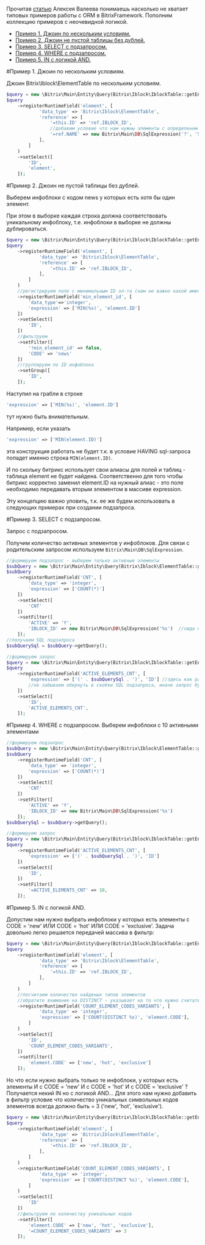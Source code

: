 Прочитав [статью](http://alexvaleev.ru/orm-d7/) Алексея Валеева понимаешь насколько не хватает типовых примеров работы с ORM в BitrixFramework. Пополним коллекцию примеров с неочевидной логикой.

* [Пример 1. Джоин по нескольким условиям.](#Пример-1-Джоин-по-нескольким-условиям)
* [Пример 2. Джоин не пустой таблицы без дублей.](#Пример-2-Джоин-не-пустой-таблицы-без-дублей)
* [Пример 3. SELECT с подзапросом.](#Пример-3-select-с-подзапросом)
* [Пример 4. WHERE с подзапросом.](#Пример-4-where-с-подзапросом)
* [Пример 5. IN с логикой AND.](#Пример-5-in-с-логикой-and)

#Пример 1. Джоин по нескольким условиям.

Джоин Bitrix\Iblock\ElementTable по нескольким условиям.

```php
$query = new \Bitrix\Main\Entity\Query(Bitrix\Iblock\IblockTable::getEntity());
$query
    ->registerRuntimeField('element', [
            'data_type' => 'Bitrix\Iblock\ElementTable',
            'reference' => [
                '=this.ID' => 'ref.IBLOCK_ID',
                //добавим условие что нам нужны элементы с определеннм названием
                '=ref.NAME' => new Bitrix\Main\DB\SqlExpression('?', 'Some element name'),
            ],
        ]
    )
    ->setSelect([
        'ID',
        'element',
    ]);

```

#Пример 2. Джоин не пустой таблицы без дублей.

Выберем инфоблоки с кодом news у которых есть хотя бы один элемент. 

При этом в выборке каждая строка должна соответствовать уникальному инфоблоку, т.е. инфоблоки в выборке не должны дублироваться.


```php
$query = new \Bitrix\Main\Entity\Query(Bitrix\Iblock\IblockTable::getEntity());
$query
    ->registerRuntimeField('element', [
            'data_type' => 'Bitrix\Iblock\ElementTable',
            'reference' => [
                '=this.ID' => 'ref.IBLOCK_ID',
            ],
        ]
    )
    //регистрируем поле с минимальным ID эл-та (нам не важно какой именно этот элемент, важно есть ли в принципе минимальный ID или нет)
    ->registerRuntimeField('min_element_id', [
        'data_type'=>'integer',
        'expression' => ['MIN(%s)', 'element.ID']
    ])
    ->setSelect([
        'ID',
    ])
    //фильтруем
    ->setFilter([
        '!min_element_id' => false, 
        'CODE' => 'news'
    ])
    //группируем по ID инфоблока
    ->setGroup([
        'ID',
    ]);

```

Наступил на грабли в строке 
```php
'expression' => ['MIN(%s)', 'element.ID']
```
тут нужно быть внимательным.

Например, если указать
```php
'expression' => ['MIN(element.ID)']
```
эта конструкция работать не будет т.к. в условие HAVING sql-запроса попадет именно строка ```MIN(element.ID)```. 

И по скольку битрикс использует свои алиасы для полей и таблиц - таблица element не будет найдена. Соответственно для того чтобы битрикс корректно заменил element.ID на нужный алиас - это поле необходимо передавать вторым элементом в массиве expression.

Эту концепцию важно уловить, т.к. ее же будем использовать в следующих примерах при создании подзапроса.

#Пример 3. SELECT с подзапросом.

Запрос с подзапросом. 

Получим количество активных элементов у инфоблоков. Для связи с родительским запросом используем ```Bitrix\Main\DB\SqlExpression```.

```php
//формируем подзапрос - выберем только активные элементы
$subQuery = new \Bitrix\Main\Entity\Query(Bitrix\Iblock\ElementTable::getEntity());
$subQuery
    ->registerRuntimeField('CNT', [
        'data_type' => 'integer',
        'expression' => ['COUNT(*)']
    ])
    ->setSelect([
        'CNT'
    ])
    ->setFilter([
        'ACTIVE' => 'Y',
        'IBLOCK_ID' => new Bitrix\Main\DB\SqlExpression('%s')  //сюда позже подставим алиас поля содержащий ID инфоблока из родительского запроса
    ]);
//получаем SQL подзапроса
$subQuerySql = $subQuery->getQuery();

//формируем запрос
$query = new \Bitrix\Main\Entity\Query(Bitrix\Iblock\IblockTable::getEntity());
$query
    ->registerRuntimeField('ACTIVE_ELEMENTS_CNT', [
        'expression' => ['(' . $subQuerySql . ')', 'ID'] //здесь как раз и связываем родительский запрос с подзапросом по ID инфоблока
        //не забываем обернуть в скобки SQL подзапроса, иначе запрос будет некорректным
    ])
    ->setSelect([
        'ID',
        'ACTIVE_ELEMENTS_CNT',
    ]);
```

#Пример 4. WHERE с подзапросом.
Выберем инфоблоки с 10 активными элементами

```php
//формируем подзапрос
$subQuery = new \Bitrix\Main\Entity\Query(Bitrix\Iblock\ElementTable::getEntity());
$subQuery
    ->registerRuntimeField('CNT', [
        'data_type' => 'integer',
        'expression' => ['COUNT(*)']
    ])
    ->setSelect([
        'CNT'
    ])
    ->setFilter([
        'ACTIVE' => 'Y',
        'IBLOCK_ID' => new Bitrix\Main\DB\SqlExpression('%s')
    ]);
$subQuerySql = $subQuery->getQuery();

//формируем запрос
$query = new \Bitrix\Main\Entity\Query(Bitrix\Iblock\IblockTable::getEntity());
$query
    ->registerRuntimeField('ACTIVE_ELEMENTS_CNT', [
        'expression' => ['(' . $subQuerySql . ')', 'ID']
    ])
    ->setSelect([
        'ID',
    ])
    ->setFilter([
        '=ACTIVE_ELEMENTS_CNT' => 10,
    ]);
```

#Пример 5. IN с логикой AND.

Допустим нам нужно выбрать инфоблоки у которых есть элементы с CODE = 'new' ИЛИ CODE = 'hot' ИЛИ CODE = 'exclusive'.
Задача довольно легко решается передачей массива в фильтр:

```php
$query = new \Bitrix\Main\Entity\Query(Bitrix\Iblock\IblockTable::getEntity());
$query
    ->registerRuntimeField('element', [
            'data_type' => 'Bitrix\Iblock\ElementTable',
            'reference' => [
                '=this.ID' => 'ref.IBLOCK_ID',
            ],
        ]
    )
    //посчитаем количество найденых типов элементов
    //обратите внимание на DISTINCT - указывает на то что нужно считать не повторяющиеся символьные коды
    ->registerRuntimeField('COUNT_ELEMENT_CODES_VARIANTS', [
            'data_type' => 'integer',
            'expression' => ['COUNT(DISTINCT %s)', 'element.CODE'],
        ]
    )
    ->setSelect([
        'ID',
        'COUNT_ELEMENT_CODES_VARIANTS',
    ])
    ->setFilter([
        'element.CODE' => ['new', 'hot', 'exclusive']
    ]);
```

Но что если нужно выбрать только те инфоблоки, у которых есть элементы И с CODE = 'new' И с CODE = 'hot' И с CODE = 'exclusive' ?
Получается некий IN но с логикой AND... Для этого нам нужно добавить в фильтр условие что количество уникальных символьных кодов элементов всегда должно быть = 3 ('new', 'hot', 'exclusive').

```php
$query = new \Bitrix\Main\Entity\Query(Bitrix\Iblock\IblockTable::getEntity());
$query
    ->registerRuntimeField('element', [
            'data_type' => 'Bitrix\Iblock\ElementTable',
            'reference' => [
                '=this.ID' => 'ref.IBLOCK_ID',
            ],
        ]
    )
    ->registerRuntimeField('COUNT_ELEMENT_CODES_VARIANTS', [
            'data_type' => 'integer',
            'expression' => ['COUNT(DISTINCT %s)', 'element.CODE'],
        ]
    )
    ->setSelect([
        'ID'
    ])
    //фильтруем по количеству уникальных кодов
    ->setFilter([
        'element.CODE' => ['new', 'hot', 'exclusive'],
        '=COUNT_ELEMENT_CODES_VARIANTS' => 3
    ]);
```
